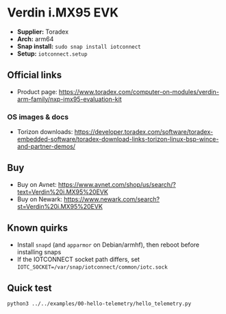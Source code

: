 # Verdin i.MX95 EVK

- **Supplier:** Toradex
- **Arch:** arm64
- **Snap install:** `sudo snap install iotconnect`
- **Setup:** `iotconnect.setup`

## Official links
- Product page: https://www.toradex.com/computer-on-modules/verdin-arm-family/nxp-imx95-evaluation-kit

### OS images & docs
- Torizon downloads: https://developer.toradex.com/software/toradex-embedded-software/toradex-download-links-torizon-linux-bsp-wince-and-partner-demos/

## Buy
- Buy on Avnet: https://www.avnet.com/shop/us/search/?text=Verdin%20i.MX95%20EVK
- Buy on Newark: https://www.newark.com/search?st=Verdin%20i.MX95%20EVK

## Known quirks
- Install `snapd` (and `apparmor` on Debian/armhf), then reboot before installing snaps
- If the IOTCONNECT socket path differs, set `IOTC_SOCKET=/var/snap/iotconnect/common/iotc.sock`

## Quick test
```bash
python3 ../../examples/00-hello-telemetry/hello_telemetry.py
```